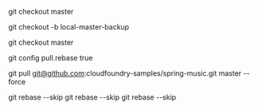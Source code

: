 
git checkout master

git checkout -b local-master-backup

git checkout master

git config pull.rebase true

git pull git@github.com:cloudfoundry-samples/spring-music.git master --force

git rebase --skip
git rebase --skip
git rebase --skip
